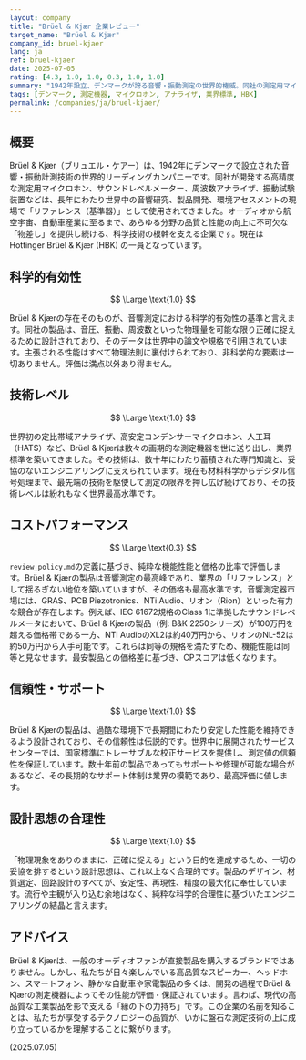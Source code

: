 ```yaml
---
layout: company
title: "Brüel & Kjær 企業レビュー"
target_name: "Brüel & Kjær"
company_id: bruel-kjaer
lang: ja
ref: bruel-kjaer
date: 2025-07-05
rating: [4.3, 1.0, 1.0, 0.3, 1.0, 1.0]
summary: "1942年設立、デンマークが誇る音響・振動測定の世界的権威。同社の測定用マイクロホンやアナライザは、事実上の業界標準として世界中の研究機関やメーカーで使用されています。科学的真実を探求するための「揺るぎない物差し」を提供し続ける、音響技術の基盤を支える巨人です。"
tags: [デンマーク, 測定機器, マイクロホン, アナライザ, 業界標準, HBK]
permalink: /companies/ja/bruel-kjaer/
---
```


## 概要

Brüel & Kjær（ブリュエル・ケアー）は、1942年にデンマークで設立された音響・振動計測技術の世界的リーディングカンパニーです。同社が開発する高精度な測定用マイクロホン、サウンドレベルメーター、周波数アナライザ、振動試験装置などは、長年にわたり世界中の音響研究、製品開発、環境アセスメントの現場で「リファレンス（基準器）」として使用されてきました。オーディオから航空宇宙、自動車産業に至るまで、あらゆる分野の品質と性能の向上に不可欠な「物差し」を提供し続ける、科学技術の根幹を支える企業です。現在はHottinger Brüel & Kjær (HBK) の一員となっています。

## 科学的有効性

$$ \Large \text{1.0} $$

Brüel & Kjærの存在そのものが、音響測定における科学的有効性の基準と言えます。同社の製品は、音圧、振動、周波数といった物理量を可能な限り正確に捉えるために設計されており、そのデータは世界中の論文や規格で引用されています。主張される性能はすべて物理法則に裏付けられており、非科学的な要素は一切ありません。評価は満点以外あり得ません。

## 技術レベル

$$ \Large \text{1.0} $$

世界初の定比帯域アナライザ、高安定コンデンサーマイクロホン、人工耳（HATS）など、Brüel & Kjærは数々の画期的な測定機器を世に送り出し、業界標準を築いてきました。その技術は、数十年にわたり蓄積された専門知識と、妥協のないエンジニアリングに支えられています。現在も材料科学からデジタル信号処理まで、最先端の技術を駆使して測定の限界を押し広げ続けており、その技術レベルは紛れもなく世界最高水準です。

## コストパフォーマンス

$$ \Large \text{0.3} $$

`review_policy.md`の定義に基づき、純粋な機能性能と価格の比率で評価します。Brüel & Kjærの製品は音響測定の最高峰であり、業界の「リファレンス」として揺るぎない地位を築いていますが、その価格も最高水準です。音響測定器市場には、GRAS、PCB Piezotronics、NTi Audio、リオン（Rion）といった有力な競合が存在します。例えば、IEC 61672規格のClass 1に準拠したサウンドレベルメータにおいて、Brüel & Kjærの製品（例: B&K 2250シリーズ）が100万円を超える価格帯である一方、NTi AudioのXL2は約40万円から、リオンのNL-52は約50万円から入手可能です。これらは同等の規格を満たすため、機能性能は同等と見なせます。最安製品との価格差に基づき、CPスコアは低くなります。

## 信頼性・サポート

$$ \Large \text{1.0} $$

Brüel & Kjærの製品は、過酷な環境下で長期間にわたり安定した性能を維持できるよう設計されており、その信頼性は伝説的です。世界中に展開されたサービスセンターでは、国家標準にトレーサブルな校正サービスを提供し、測定値の信頼性を保証しています。数十年前の製品であってもサポートや修理が可能な場合があるなど、その長期的なサポート体制は業界の模範であり、最高評価に値します。

## 設計思想の合理性

$$ \Large \text{1.0} $$

「物理現象をありのままに、正確に捉える」という目的を達成するため、一切の妥協を排するという設計思想は、これ以上なく合理的です。製品のデザイン、材質選定、回路設計のすべてが、安定性、再現性、精度の最大化に奉仕しています。流行や主観が入り込む余地はなく、純粋な科学的合理性に基づいたエンジニアリングの結晶と言えます。

## アドバイス

Brüel & Kjærは、一般のオーディオファンが直接製品を購入するブランドではありません。しかし、私たちが日々楽しんでいる高品質なスピーカー、ヘッドホン、スマートフォン、静かな自動車や家電製品の多くは、開発の過程でBrüel & Kjærの測定機器によってその性能が評価・保証されています。言わば、現代の高品質な工業製品を影で支える「縁の下の力持ち」です。この企業の名前を知ることは、私たちが享受するテクノロジーの品質が、いかに盤石な測定技術の上に成り立っているかを理解することに繋がります。

(2025.07.05)
